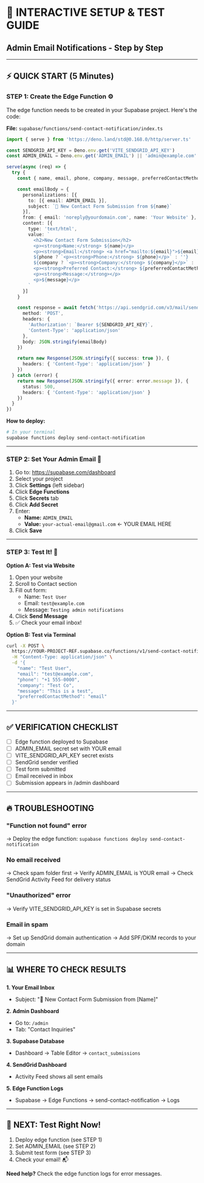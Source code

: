 # 🚀 INTERACTIVE SETUP & TEST GUIDE
## Admin Email Notifications - Step by Step

---

## ⚡ QUICK START (5 Minutes)

### **STEP 1: Create the Edge Function** ⚙️

The edge function needs to be created in your Supabase project. Here's the code:

**File:** `supabase/functions/send-contact-notification/index.ts`

```typescript
import { serve } from 'https://deno.land/std@0.168.0/http/server.ts'

const SENDGRID_API_KEY = Deno.env.get('VITE_SENDGRID_API_KEY')
const ADMIN_EMAIL = Deno.env.get('ADMIN_EMAIL') || 'admin@example.com'

serve(async (req) => {
  try {
    const { name, email, phone, company, message, preferredContactMethod } = await req.json()

    const emailBody = {
      personalizations: [{
        to: [{ email: ADMIN_EMAIL }],
        subject: `🔔 New Contact Form Submission from ${name}`
      }],
      from: { email: 'noreply@yourdomain.com', name: 'Your Website' },
      content: [{
        type: 'text/html',
        value: `
          <h2>New Contact Form Submission</h2>
          <p><strong>Name:</strong> ${name}</p>
          <p><strong>Email:</strong> <a href="mailto:${email}">${email}</a></p>
          ${phone ? `<p><strong>Phone:</strong> ${phone}</p>` : ''}
          ${company ? `<p><strong>Company:</strong> ${company}</p>` : ''}
          <p><strong>Preferred Contact:</strong> ${preferredContactMethod}</p>
          <p><strong>Message:</strong></p>
          <p>${message}</p>
        `
      }]
    }

    const response = await fetch('https://api.sendgrid.com/v3/mail/send', {
      method: 'POST',
      headers: {
        'Authorization': `Bearer ${SENDGRID_API_KEY}`,
        'Content-Type': 'application/json'
      },
      body: JSON.stringify(emailBody)
    })

    return new Response(JSON.stringify({ success: true }), {
      headers: { 'Content-Type': 'application/json' }
    })
  } catch (error) {
    return new Response(JSON.stringify({ error: error.message }), {
      status: 500,
      headers: { 'Content-Type': 'application/json' }
    })
  }
})
```

**How to deploy:**
```bash
# In your terminal
supabase functions deploy send-contact-notification
```

---

### **STEP 2: Set Your Admin Email** 📧

1. Go to: https://supabase.com/dashboard
2. Select your project
3. Click **Settings** (left sidebar)
4. Click **Edge Functions**
5. Click **Secrets** tab
6. Click **Add Secret**
7. Enter:
   - **Name:** `ADMIN_EMAIL`
   - **Value:** `your-actual-email@gmail.com` ← YOUR EMAIL HERE
8. Click **Save**

---

### **STEP 3: Test It!** 🧪

**Option A: Test via Website**
1. Open your website
2. Scroll to Contact section
3. Fill out form:
   - Name: `Test User`
   - Email: `test@example.com`
   - Message: `Testing admin notifications`
4. Click **Send Message**
5. ✅ Check your email inbox!

**Option B: Test via Terminal**
```bash
curl -X POST \
  https://YOUR-PROJECT-REF.supabase.co/functions/v1/send-contact-notification \
  -H "Content-Type: application/json" \
  -d '{
    "name": "Test User",
    "email": "test@example.com",
    "phone": "+1 555-0000",
    "company": "Test Co",
    "message": "This is a test",
    "preferredContactMethod": "email"
  }'
```

---

## ✅ VERIFICATION CHECKLIST

- [ ] Edge function deployed to Supabase
- [ ] ADMIN_EMAIL secret set with YOUR email
- [ ] VITE_SENDGRID_API_KEY secret exists
- [ ] SendGrid sender verified
- [ ] Test form submitted
- [ ] Email received in inbox
- [ ] Submission appears in /admin dashboard

---

## 🔥 TROUBLESHOOTING

### "Function not found" error
→ Deploy the edge function: `supabase functions deploy send-contact-notification`

### No email received
→ Check spam folder first
→ Verify ADMIN_EMAIL is YOUR email
→ Check SendGrid Activity Feed for delivery status

### "Unauthorized" error
→ Verify VITE_SENDGRID_API_KEY is set in Supabase secrets

### Email in spam
→ Set up SendGrid domain authentication
→ Add SPF/DKIM records to your domain

---

## 📊 WHERE TO CHECK RESULTS

**1. Your Email Inbox**
- Subject: "🔔 New Contact Form Submission from [Name]"

**2. Admin Dashboard**
- Go to: `/admin`
- Tab: "Contact Inquiries"

**3. Supabase Database**
- Dashboard → Table Editor → `contact_submissions`

**4. SendGrid Dashboard**
- Activity Feed shows all sent emails

**5. Edge Function Logs**
- Supabase → Edge Functions → send-contact-notification → Logs

---

## 🎯 NEXT: Test Right Now!

1. Deploy edge function (see STEP 1)
2. Set ADMIN_EMAIL (see STEP 2)
3. Submit test form (see STEP 3)
4. Check your email! 📬

**Need help?** Check the edge function logs for error messages.
